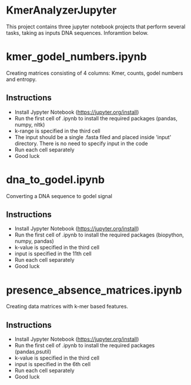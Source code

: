 # KmerAnalyzerJupyter
This project contains three jupyter notebook projects that perform several tasks, taking as inputs DNA sequences.
Inforamtion below.

# kmer_godel_numbers.ipynb
Creating matrices consisting of 4 columns: Kmer, counts, godel numbers and entropy.

## Instructions
- Install Jypyter Notebook (https://jupyter.org/install)
- Run the first cell of .ipynb to install the required packages (pandas, numpy, nltk)
- k-range is specified in the third cell
- The input should be a single .fasta filed and placed inside 'input' directory. There is no need to specify input in the code
- Run each cell separately
- Good luck


# dna_to_godel.ipynb
Converting a DNA sequence to godel signal

## Instructions
- Install Jypyter Notebook (https://jupyter.org/install)
- Run the first cell of .ipynb to install the required packages (biopython, numpy, pandas)
- k-value is specified in the third cell
- input is specified in the 11th cell
- Run each cell separately
- Good luck


# presence_absence_matrices.ipynb
Creating data matrices with k-mer based features.

## Instructions
- Install Jypyter Notebook (https://jupyter.org/install)
- Run the first cell of .ipynb to install the required packages (pandas,psutil)
- k-value is specified in the third cell
- input is specified in the 6th cell
- Run each cell separately
- Good luck


